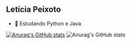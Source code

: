 ## Letícia Peixoto



- 🌱 Estudando Python e Java 

[![Anurag's GitHub stats](https://github-readme-stats.vercel.app/api?username=leticiapzs)](https://github.com/leticiapzs/github-readme-stats)
![Anurag's GitHub stats](https://github-readme-stats.vercel.app/api?username=leticiapzs&hide=contribs,prs,stars,commits,issues)
